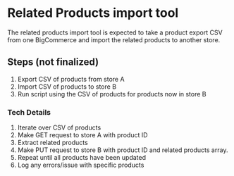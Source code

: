 # Related Products import tool
The related products import tool is expected to take a product export CSV from one BigCommerce and import the related products to another store. 

## Steps (not finalized)
1. Export CSV of products from store A
2. Import CSV of products to store B
3. Run script using the CSV of products for products now in store B

### Tech Details
1. Iterate over CSV of products
2. Make GET request to store A with product ID 
3. Extract related products
4. Make PUT request to store B with product ID and related products array. 
5. Repeat until all products have been updated
6. Log any errors/issue with specific products